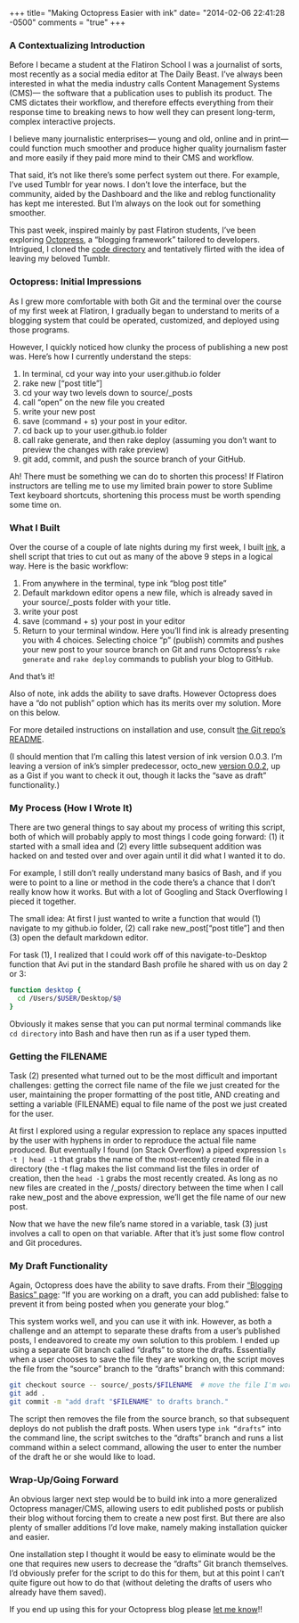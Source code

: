 +++
title= "Making Octopress Easier with ink"
date= "2014-02-06 22:41:28 -0500"
comments = "true"
+++


### A Contextualizing Introduction 

Before I became a student at the Flatiron School I was a journalist of sorts, most recently as a social media editor at The Daily Beast. I’ve always been interested in what the media industry calls Content Management Systems (CMS)— the software that a publication uses to publish its product. The CMS dictates their workflow, and therefore effects everything from their response time to breaking news to how well they can present long-term, complex interactive projects. 

I believe many journalistic enterprises— young and old, online and in print— could function much smoother and produce higher quality journalism faster and more easily if they paid more mind to their CMS and workflow. 

<!-- more -->

That said, it’s not like there’s some perfect system out there. For example, I’ve used Tumblr for year nows. I don’t love the interface, but the community, aided by the Dashboard and the like and reblog functionality has kept me interested. But I’m always on the look out for something smoother.

This past week, inspired mainly by past Flatiron students, I’ve been exploring [Octopress](http://octopress.org/), a “blogging framework” tailored to developers. Intrigued, I cloned the [code directory](https://github.com/imathis/octopress) and tentatively flirted with the idea of leaving my beloved Tumblr.

<!-- more -->

### Octopress: Initial Impressions

As I grew more comfortable with both Git and the terminal over the course of my first week at Flatiron, I gradually began to understand to merits of a blogging system that could be operated, customized, and deployed using those programs. 

However, I quickly noticed how clunky the process of publishing a new post was. Here’s how I currently understand the steps: 

1. In terminal, cd your way into your user.github.io folder
2. rake new [“post title”]
3. cd your way two levels down to source/_posts
4. call “open” on the new file you created 
5. write your new post
6. save (command + s) your post in your editor. 
7. cd back up to your user.github.io folder
8. call rake generate, and then rake deploy (assuming you don’t want to preview the changes with rake preview)
9. git add, commit, and push the source branch of your GitHub. 

Ah! There must be something we can do to shorten this process! If Flatiron instructors are telling me to use my limited brain power to store Sublime Text keyboard shortcuts, shortening this process must be worth spending some time on. 

### What I Built

Over the course of a couple of late nights during my first week, I built [ink](https://github.com/sts10/ink), a shell script that tries to cut out as many of the above 9 steps in a logical way. Here is the basic workflow:

1. From anywhere in the terminal, type ink “blog post title”
2. Default markdown editor opens a new file, which is already saved in your source/_posts folder with your title. 
3. write your post
4. save (command + s) your post in your editor
5. Return to your terminal window. Here you’ll find ink is already presenting you with 4 choices. Selecting choice “p” (publish) commits and pushes your new post to your source branch on Git and runs Octopress’s ```rake generate``` and ```rake deploy``` commands to publish your blog to GitHub. 

And that’s it! 

Also of note, ink adds the ability to save drafts. However Octopress does have a “do not publish” option which has its merits over my solution. More on this below.

For more detailed instructions on installation and use, consult [the Git repo’s README](https://github.com/sts10/ink/blob/master/README.md). 

(I should mention that I’m calling this latest version of ink version 0.0.3. I’m leaving a version of ink’s simpler predecessor, octo_new [version 0.0.2](https://gist.github.com/sts10/8857426), up as a Gist if you want to check it out, though it lacks the “save as draft” functionality.) 

### My Process (How I Wrote It)

There are two general things to say about my process of writing this script, both of which will probably apply to most things I code going forward: (1) it started with a small idea and (2) every little subsequent addition was hacked on and tested over and over again until it did what I wanted it to do. 

For example, I still don’t really understand many basics of Bash, and if you were to point to a line or method in the code there’s a chance that I don’t really know how it works. But with a lot of Googling and Stack Overflowing I pieced it together. 

The small idea: At first I just wanted to write a function that would (1) navigate to my github.io folder, (2) call rake new_post[“post title”] and then (3) open the default markdown editor. 

For task (1), I realized that I could work off of this navigate-to-Desktop function that Avi put in the standard Bash profile he shared with us on day 2 or 3:

``` bash
function desktop {
  cd /Users/$USER/Desktop/$@
}
```

Obviously it makes sense that you can put normal terminal commands like ```cd directory``` into Bash and have then run as if a user typed them. 

### Getting the FILENAME

Task (2) presented what turned out to be the most difficult and important challenges: getting the correct file name of the file we just created for the user, maintaining the proper formatting of the post title, AND creating and setting a variable (FILENAME) equal to file name of the post we just created for the user. 

At first I explored using a regular expression to replace any spaces inputted by the user with hyphens in order to reproduce the actual file name produced. But eventually I found (on Stack Overflow) a piped expression 
	`ls -t | head -1`
that grabs the name of the most-recently created file in a directory (the -t flag makes the list command list the files in order of creation, then the ```head -1``` grabs the most recently created. As long as no new files are created in the /_posts/ directory between the time when I call rake new_post and the above expression, we’ll get the file name of our new post. 

Now that we have the new file’s name stored in a variable, task (3) just involves a call to open on that variable. After that it’s just some flow control and Git procedures. 

### My Draft Functionality

Again, Octopress does have the ability to save drafts. From their [“Blogging Basics” page](http://octopress.org/docs/blogging/): “If you are working on a draft, you can add published: false to prevent it from being posted when you generate your blog.” 

This system works well, and you can use it with ink. However, as both a challenge and an attempt to separate these drafts from a user’s published posts, I endeavored to create my own solution to this problem. I ended up using a separate Git branch called “drafts” to store the drafts. Essentially when a user chooses to save the file they are working on, the script moves the file from the “source” branch to the “drafts” branch with this command:
``` bash
git checkout source -- source/_posts/$FILENAME  # move the file I'm working on to drafts
git add .
git commit -m "add draft "$FILENAME" to drafts branch."
```
The script then removes the file from the source branch, so that subsequent deploys do not publish the draft posts. When users type ```ink “drafts”``` into the command line, the script switches to the “drafts” branch and runs a list command within a select command, allowing the user to enter the number of the draft he or she would like to load. 

### Wrap-Up/Going Forward

An obvious larger next step would be to build ink into a more generalized Octopress manager/CMS, allowing users to edit published posts or publish their blog without forcing them to create a new post first. But there are also plenty of smaller additions I’d love make, namely making installation quicker and easier. 

One installation step I thought it would be easy to eliminate would be the one that requires new users to decrease the “drafts” Git branch themselves. I’d obviously prefer for the script to do this for them, but at this point I can’t quite figure out how to do that (without deleting the drafts of users who already have them saved).

If you end up using this for your Octopress blog please [let me know](http://samschlinkert.com/#contact)!! 

